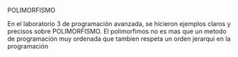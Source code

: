 POLIMORFISMO

En el laboratorio 3 de programación avanzada, se hicieron ejemplos
claros y precisos sobre POLIMORFISMO.
El polimorfimos no es mas que un metodo de programación muy
ordenada que tambien respeta un orden jerarqui en la programación
